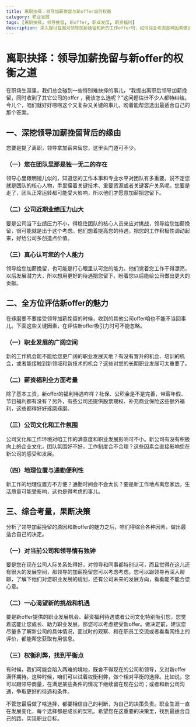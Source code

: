 ```yaml
---
title: 离职抉择：领导加薪挽留与新offer如何权衡
category: 职业发展
tags: [离职抉择, 领导挽留, 新offer, 职业发展, 薪资福利]
description: 深入探讨在面对领导加薪挽留和新的工作offer时，如何综合考虑各种因素做出最佳决策，以实现个人职业发展的最大利益。
---
```


# 离职抉择：领导加薪挽留与新offer的权衡之道

在职场生涯里，我们总会碰到一些特别难抉择的事儿，“我提出离职后领导加薪挽留，同时收到了其它公司的offer ，我该怎么选呢？”这问题估计不少人都特纠结。今儿个，咱们就好好唠唠这个又复杂又关键的事儿，盼着能帮您选出最适合自己的那个答案。

## 一、深挖领导加薪挽留背后的缘由
您要是提了离职，领导拿加薪来留您，这里头门道可不少。

### （一）您在团队里那是独一无二的存在
领导心里跟明镜儿似的，知道您的工作本事和专业水平对团队有多重要。说不定您就是团队的核心人物，手里攥着关键技术、重要资源或者关键客户关系呢。您要是走了，团队正常运转都可能受大影响，所以他们才愿意加薪把您留下。

### （二）公司近期业绩压力山大
要是公司当下业绩压力不小，得稳住团队的核心人员来应对挑战，领导给您加薪挽留，很可能就是出于这个考虑。他们想着提高您的待遇，把您的工作积极性调动起来，好给公司多创造点价值。

### （三）真心认可您的个人能力
领导给您加薪挽留，也可能是打心眼里认可您的能力。他们觉着您工作干得漂亮，以后发展潜力大，所以想用更好的待遇把您留下，盼着您以后能给公司做出更大的贡献。

## 二、全方位评估新offer的魅力
在琢磨要不要接受领导加薪挽留的时候，收到的其他公司offer咱也不能不当回事儿。下面这些关键因素，在评估新offer吸引力时可不能忽略。

### （一）职业发展的广阔空间
新的工作机会能不能给您更广阔的职业发展天地？有没有晋升的机会、培训的机会，或者能接触到新领域和新技术的机会？这些对您的长期职业发展可太重要了。

### （二）薪资福利全方面考量
除了基本工资，新offer的福利待遇咋样？社保、公积金是不是完善，带薪年假、节日福利都有没有？另外，有些公司还提供股票期权、补充商业保险这些额外福利，这些都得好好琢磨琢磨。

### （三）公司文化和工作氛围
公司文化和工作环境对咱工作的满意度和职业发展影响可不小。新公司有没有积极向上的企业文化，团队氛围好不好，工作制度合不合理？这些因素会直接影响您在新公司的感受和发展。

### （四）地理位置与通勤便利性
新工作的地理位置方不方便？通勤时间会不会太长？要是新工作地点离您家远，生活质量可能受影响，这也是得考虑的事儿。

## 三、综合考量，果断决策
分析了领导加薪挽留的原因和新offer的魅力之后，咱们得综合各种因素，做出最适合自己的决定。

### （一）对当前公司和领导情有独钟
要是您在现在公司人际关系处得好，对领导和同事都特别认可，而且觉得在这儿还有很大的发展空间，那领导的加薪挽留您可以考虑考虑。您可以跟领导再深入聊聊，了解下他们对您职业发展的规划，还有公司未来的发展方向，看看能不能合您心意。

### （二）一心渴望新的挑战和机遇
要是新offer提供的职业发展机会、薪资福利待遇或者公司文化特别吸引您，您觉着这能让您成长、助力职业发展，那您可以考虑接受新offer。做决定前，建议您尽量多了解新公司的具体情况，面试时的观察、和在职员工交流或者看看网络上的评价，都能帮您获取有用信息。

### （三）权衡利弊，找到平衡点
有时候，我们可能会陷入两难的境地，既舍不得现在的公司和领导，又对新offer满怀期待。这种时候，咱们可以试着权衡利弊，做个相对平衡的选择。比如说，您可以跟领导商量，在满足某些条件的情况下继续留在现在公司；或者和新公司沟通，争取更好的待遇和条件。

不管您最后做了啥选择，都要相信自己的判断，为自己的决策负责。职业生涯一直在发展变化，每个选择都是成长的契机。希望您在这重要的决策里，找到最适合自己的路，实现职业目标。